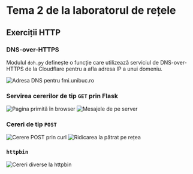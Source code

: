 # Tema 2 de la laboratorul de rețele

## Exerciții HTTP

### DNS-over-HTTPS

Modulul `doh.py` definește o funcție care utilizează serviciul de DNS-over-HTTPS
de la Cloudflare pentru a afla adresa IP a unui domeniu.

![Adresa DNS pentru fmi.unibuc.ro](1-doh/dns.png)

### Servirea cererilor de tip `GET` prin Flask

![Pagina primită în browser](2-get/localhost.png)
![Mesajele de pe server](2-get/flask.png)

### Cereri de tip `POST`

![Cerere `POST` prin `curl`](3-post/post.png)
![Ridicarea la pătrat pe rețea](3-post/squared.png)

### `httpbin`

![Cereri diverse la httpbin](4-httpbin/httpbin.png)
